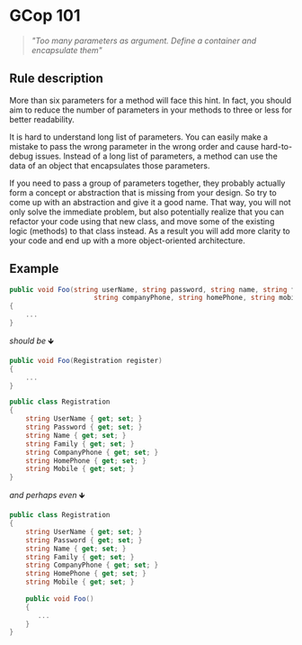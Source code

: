 ﻿
# GCop 101

> *"Too many parameters as argument. Define a container and encapsulate them"*

## Rule description

More than six parameters for a method will face this hint. In fact, you should aim to reduce the number of parameters in your methods to three or less for better readability.

It is hard to understand long list of parameters. You can easily make a mistake to pass the wrong parameter in the wrong order and cause hard-to-debug issues. Instead of a long list of parameters, a method can use the data of an object that encapsulates those parameters.

If you need to pass a group of parameters together, they probably actually form a concept or abstraction that is missing from your design. So try to come up with an abstraction and give it a good name. That way, you will not only solve the immediate problem, but also potentially realize that you can refactor your code using that new class, and move some of the existing logic (methods) to that class instead. As a result you will add more clarity to your code and end up with a more object-oriented architecture.

## Example

```csharp
public void Foo(string userName, string password, string name, string family,
                     string companyPhone, string homePhone, string mobile )
{
    ...
}
```

*should be* 🡻

```csharp
public void Foo(Registration register)
{
    ...
}

public class Registration
{
    string UserName { get; set; }
    string Password { get; set; }
    string Name { get; set; }
    string Family { get; set; }
    string CompanyPhone { get; set; }
    string HomePhone { get; set; }
    string Mobile { get; set; }   
}
```

*and perhaps even*  🡻

```csharp
public class Registration
{
    string UserName { get; set; }
    string Password { get; set; }
    string Name { get; set; }
    string Family { get; set; }
    string CompanyPhone { get; set; }
    string HomePhone { get; set; }
    string Mobile { get; set; }   
    
    public void Foo()
    {
       ...
    }
}
```
